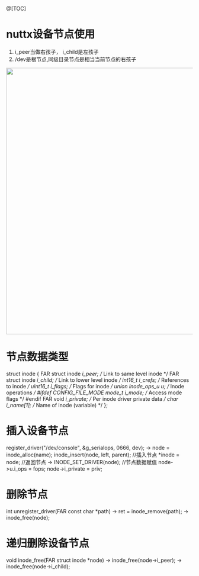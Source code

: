 @[TOC]

# nuttx设备节点使用

1. i_peer当做右孩子， i_child是左孩子
2. /dev是根节点,同级目录节点是相当当前节点的右孩子

<div align="center">
<p>  </p> 
<img src="https://github.com/yangang123/yangang123.github.io/raw/master/1-nuttx/resource/device_tree.jpg" height="720" width="1280" > 
</div>

# 节点数据类型
struct inode
{
  FAR struct inode *i_peer;     /* Link to same level inode */
  FAR struct inode *i_child;    /* Link to lower level inode */
  int16_t           i_crefs;    /* References to inode */
  uint16_t          i_flags;    /* Flags for inode */
  union inode_ops_u u;          /* Inode operations */
#ifdef CONFIG_FILE_MODE
  mode_t            i_mode;     /* Access mode flags */
#endif
  FAR void         *i_private;  /* Per inode driver private data */
  char              i_name[1];  /* Name of inode (variable) */
};

# 插入设备节点
register_driver("/dev/console", &g_serialops, 0666, dev);
  ->   node = inode_alloc(name); 
        inode_insert(node, left, parent); //插入节点
        *inode = node;   //返回节点
  ->  INODE_SET_DRIVER(node);  //节点数据赋值
      node->u.i_ops   = fops;
      node->i_private = priv;

# 删除节点
int unregister_driver(FAR const char *path)
  -> ret = inode_remove(path);
     ->  inode_free(node);

# 递归删除设备节点
void inode_free(FAR struct inode *node)
    ->  inode_free(node->i_peer);
    -> inode_free(node->i_child);


